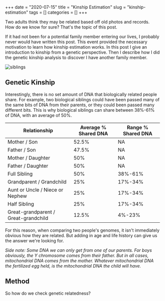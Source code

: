 +++ 
date = "2020-07-15"
title = "Kinship Estimation"
slug = "kinship-estimation"
tags = []
categories = []
+++

Two adults think they may be related based off old photos and records. How do we know for sure? That's the topic of this post.

If it had not been for a potential family member entering our lives, I probably never would have written this post. This event provided the necessary motivation to learn how kinship estimation works. In this post I give an introduction to kinship from a genetic perspective. Then I describe how I did the genetic kinship analysis to discover I have another family member.


![siblings](/images/siblings.jpg)

## Genetic Kinship

Interestingly, there is no set amount of DNA that biologically related people share. For example, two biological siblings could have been passed many of the same bits of DNA from their parents, or they could been passed many different bits. This is why biological siblings can share between 38%-61% of DNA, with an average of 50%.


| Relationship | Average % Shared DNA | Range % Shared DNA |
| ----------------- | -------------------- | ------------------ |
| Mother / Son      | 52.5% | NA |
| Father / Son      | 47.5% | NA |
| Mother / Daughter | 50%   | NA |
| Father / Daughter | 50%   | NA |
| Full Sibling      | 50%   | 38%-61% |
| Grandparent / Grandchild | 25%   | 17%-34% |
| Aunt or Uncle / Niece or Nephew | 25%   | 17%-34% |
| Half Sibling | 25%   | 17%-34% |
| Great-grandparent / Great-grandchild | 12.5%   | 4%-23% |


For this reason, when comparing two people's genomes, it isn't immediately obvious how they are related. But adding in age and life history can give us the answer we're looking for.


_Side note: Some DNA we can only get from one of our parents. For boys obviously, the Y chromosome comes from their father. But in all cases, mitochondrial DNA comes from the mother. Whatever mitochondrial DNA the fertilized egg held, is the mitochondrial DNA the child will have._


## Method

So how do we check genetic relatedness?
